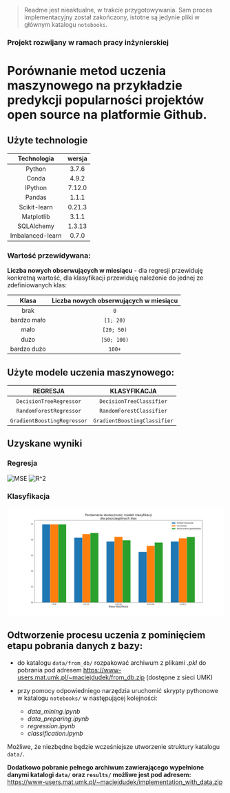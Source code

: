 > Readme jest nieaktualne, w trakcie przygotowywania. Sam proces implementacyjny został zakończony, istotne są jedynie pliki w głównym katalogu `notebooks`.

### Projekt rozwijany w ramach pracy inżynierskiej

# Porównanie metod uczenia maszynowego na przykładzie predykcji popularności projektów open source na platformie Github.

## Użyte technologie

| Technologia | wersja |
| :---: | :---: |
| Python | 3.7.6 |
| Conda | 4.9.2 |
| IPython | 7.12.0 |
| Pandas | 1.1.1 |
| Scikit-learn | 0.21.3 |
| Matplotlib | 3.1.1 |
| SQLAlchemy | 1.3.13 |
| Imbalanced-learn | 0.7.0 |

### Wartość przewidywana:

**Liczba nowych obserwujących w miesiącu** - dla regresji przewiduję konkretną wartość, dla klasyfikacji przewiduję należenie do jednej ze zdefiniowanych klas:

| Klasa | Liczba nowych obserwujących w miesiącu |
| :---: | :---: |
| brak | `0` |
| bardzo mało | `[1; 20)` |
| mało | `[20; 50)` |
| dużo | `[50; 100)` |
| bardzo dużo | `100+` |

## Użyte modele uczenia maszynowego:

| REGRESJA | KLASYFIKACJA |
| :---: | :---: |
| `DecisionTreeRegressor` | `DecisionTreeClassifier` |
| `RandomForestRegressor` | `RandomForestClassifier` |
| `GradientBoostingRegressor` | `GradientBoostingClassifier` |

## Uzyskane wyniki

### Regresja

![MSE](results/regression/porównanie%20modeli%20-%20MSE.jpg)
![R^2](results/regression/porównanie%20modeli%20-%20R%5E2.jpg)

### Klasyfikacja

![MATRICES](results/classification/porównanie%20skuteczności%20modeli%20klasyfikacji.png)

## Odtworzenie procesu uczenia z pominięciem etapu pobrania danych z bazy:

- do katalogu `data/from_db/` rozpakować archiwum z plikami *.pkl* do pobrania pod adresem https://www-users.mat.umk.pl/~maciejdudek/from_db.zip (dostępne z sieci UMK)
- przy pomocy odpowiedniego narzędzia uruchomić skrypty pythonowe w katalogu `notebooks/` w następującej kolejności:

  - *data_mining.ipynb*
  - *data_preparing.ipynb*
  - *regression.ipynb*
  - *classification.ipynb*

Możliwe, że niezbędne będzie wcześniejsze utworzenie struktury katalogu `data/`.

**Dodatkowo pobranie pełnego archiwum zawierającego wypełnione danymi katalogi `data/` oraz `results/` możliwe jest pod adresem:** https://www-users.mat.umk.pl/~maciejdudek/implementation_with_data.zip